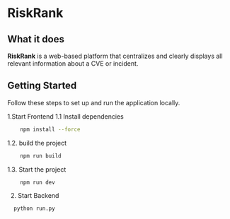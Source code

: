 # RiskRank

## **What it does**
**RiskRank** is a web-based platform that centralizes and clearly displays all relevant information about a CVE or incident.

## Getting Started

Follow these steps to set up and run the application locally.

1.Start Frontend
1.1 Install dependencies
```bash
    npm install --force
```
1.2. build the project
```bash
    npm run build
```
1.3. Start the project
```bash
    npm run dev
```
2. Start Backend
```bash
  python run.py
```


